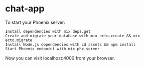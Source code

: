 # chat-app
To start your Phoenix server:

    Install dependencies with mix deps.get
    Create and migrate your database with mix ecto.create && mix ecto.migrate
    Install Node.js dependencies with cd assets && npm install
    Start Phoenix endpoint with mix phx.server

Now you can visit localhost:4000 from your browser.
